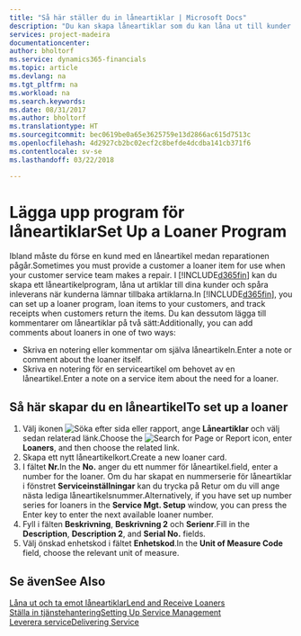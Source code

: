 ```yaml
---
title: "Så här ställer du in låneartiklar | Microsoft Docs"
description: "Du kan skapa låneartiklar som du kan låna ut till kunder för att ersätta serviceartiklar medan de är på service."
services: project-madeira
documentationcenter: 
author: bholtorf
ms.service: dynamics365-financials
ms.topic: article
ms.devlang: na
ms.tgt_pltfrm: na
ms.workload: na
ms.search.keywords: 
ms.date: 08/31/2017
ms.author: bholtorf
ms.translationtype: HT
ms.sourcegitcommit: bec0619be0a65e3625759e13d2866ac615d7513c
ms.openlocfilehash: 4d2927cb2bc02ecf2c8befde4dcdba141cb371f6
ms.contentlocale: sv-se
ms.lasthandoff: 03/22/2018

---
```

# <a name="set-up-a-loaner-program"></a><span data-ttu-id="d06f6-103">Lägga upp program för låneartiklar</span><span class="sxs-lookup"><span data-stu-id="d06f6-103">Set Up a Loaner Program</span></span>
<span data-ttu-id="d06f6-104">Ibland måste du förse en kund med en låneartikel medan reparationen pågår.</span><span class="sxs-lookup"><span data-stu-id="d06f6-104">Sometimes you must provide a customer a loaner item for use when your customer service team makes a repair.</span></span> <span data-ttu-id="d06f6-105">I [!INCLUDE[d365fin](includes/d365fin_md.md)] kan du skapa ett låneartikelprogram, låna ut artiklar till dina kunder och spåra inleverans när kunderna lämnar tillbaka artiklarna.</span><span class="sxs-lookup"><span data-stu-id="d06f6-105">In [!INCLUDE[d365fin](includes/d365fin_md.md)], you can set up a loaner program, loan items to your customers, and track receipts when customers return the items.</span></span> <span data-ttu-id="d06f6-106">Du kan dessutom lägga till kommentarer om låneartiklar på två sätt:</span><span class="sxs-lookup"><span data-stu-id="d06f6-106">Additionally, you can add comments about loaners in one of two ways:</span></span>  
  
* <span data-ttu-id="d06f6-107">Skriva en notering eller kommentar om själva låneartikeln.</span><span class="sxs-lookup"><span data-stu-id="d06f6-107">Enter a note or comment about the loaner itself.</span></span>  
* <span data-ttu-id="d06f6-108">Skriva en notering för en serviceartikel om behovet av en låneartikel.</span><span class="sxs-lookup"><span data-stu-id="d06f6-108">Enter a note on a service item about the need for a loaner.</span></span>  

## <a name="to-set-up-a-loaner"></a><span data-ttu-id="d06f6-109">Så här skapar du en låneartikel</span><span class="sxs-lookup"><span data-stu-id="d06f6-109">To set up a loaner</span></span>  
1. <span data-ttu-id="d06f6-110">Välj ikonen ![Söka efter sida eller rapport](media/ui-search/search_small.png "Ikonen Söka efter sida eller rapport"), ange **Låneartiklar** och välj sedan relaterad länk.</span><span class="sxs-lookup"><span data-stu-id="d06f6-110">Choose the ![Search for Page or Report](media/ui-search/search_small.png "Search for Page or Report icon") icon, enter **Loaners**, and then choose the related link.</span></span>  
2. <span data-ttu-id="d06f6-111">Skapa ett nytt låneartikelkort.</span><span class="sxs-lookup"><span data-stu-id="d06f6-111">Create a new loaner card.</span></span> 
3. <span data-ttu-id="d06f6-112">I fältet **Nr.**</span><span class="sxs-lookup"><span data-stu-id="d06f6-112">In the **No.**</span></span> <span data-ttu-id="d06f6-113">anger du ett nummer för låneartikel.</span><span class="sxs-lookup"><span data-stu-id="d06f6-113">field, enter a number for the loaner.</span></span> <span data-ttu-id="d06f6-114">Om du har skapat en nummerserie för låneartiklar i fönstret **Serviceinställningar** kan du trycka på Retur om du vill ange nästa lediga låneartikelsnummer.</span><span class="sxs-lookup"><span data-stu-id="d06f6-114">Alternatively, if you have set up number series for loaners in the **Service Mgt. Setup** window, you can press the Enter key to enter the next available loaner number.</span></span>  
4. <span data-ttu-id="d06f6-115">Fyll i fälten **Beskrivning**, **Beskrivning 2** och **Serienr**.</span><span class="sxs-lookup"><span data-stu-id="d06f6-115">Fill in the **Description**, **Description 2**, and **Serial No.** fields.</span></span>  
5. <span data-ttu-id="d06f6-116">Välj önskad enhetskod i fältet **Enhetskod**.</span><span class="sxs-lookup"><span data-stu-id="d06f6-116">In the **Unit of Measure Code** field, choose the relevant unit of measure.</span></span>  
  
## <a name="see-also"></a><span data-ttu-id="d06f6-117">Se även</span><span class="sxs-lookup"><span data-stu-id="d06f6-117">See Also</span></span>
[<span data-ttu-id="d06f6-118">Låna ut och ta emot låneartiklar</span><span class="sxs-lookup"><span data-stu-id="d06f6-118">Lend and Receive Loaners</span></span>](service-how-to-lend-receive-loaners.md)  
[<span data-ttu-id="d06f6-119">Ställa in tjänstehantering</span><span class="sxs-lookup"><span data-stu-id="d06f6-119">Setting Up Service Management</span></span>](service-setup-service.md)  
[<span data-ttu-id="d06f6-120">Leverera service</span><span class="sxs-lookup"><span data-stu-id="d06f6-120">Delivering Service</span></span>](service-deliver-service.md)  


